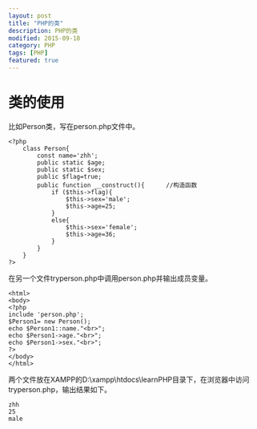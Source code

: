 ```yaml
---
layout: post
title: "PHP的类"
description: PHP的类
modified: 2015-09-18
category: PHP
tags: [PHP]
featured: true
---
```


# 类的使用

比如Person类，写在person.php文件中。

	<?php
	    class Person{                                                                       
	        const name='zhh';   
	        public static $age;
	        public static $sex;
	        public $flag=true;     
	        public function __construct(){      //构造函数
	            if ($this->flag){
	                $this->sex='male';
	                $this->age=25;       
	            } 
	            else{
	                $this->sex='female';
	                $this->age=36;  
	            }
	        }                                                                     
	    }
	?>

在另一个文件tryperson.php中调用person.php并输出成员变量。

	<html>
	<body>
	<?php
	include 'person.php';
	$Person1= new Person();
	echo $Person1::name."<br>";
	echo $Person1->age."<br>";
	echo $Person1->sex."<br>";
	?>
	</body>
	</html>

两个文件放在XAMPP的D:\xampp\htdocs\learnPHP目录下，在浏览器中访问tryperson.php，输出结果如下。

	zhh
	25
	male

